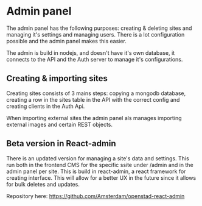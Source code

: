 # Admin panel

The admin panel has the following purposes: creating & deleting sites and managing it's settings and managing users. There is a lot configuration possible and the admin panel makes this easier.

The admin is build in nodejs, and doesn't have it's own database, it connects to the API and the Auth server to manage it's configurations. 

## Creating & importing sites

Creating sites consists of 3 mains steps: copying a mongodb database, creating a row in the sites table in the API with the correct config and creating clients in the Auth Api.

When importing external sites the admin panel als manages importing external images and certain REST objects.

## Beta version in React-admin
There is an updated version for managing a site's data and settings. This run both in the frontend CMS for the specific ssite under /admin and in the admin panel per site. This is build in react-admin, a react framework for creating interface. This will allow for a better UX in the future since it allows for bulk deletes and updates.

Repository here:
https://github.com/Amsterdam/openstad-react-admin 

